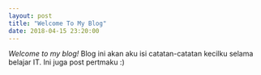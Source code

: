 ```yaml
---
layout: post
title: "Welcome To My Blog"
date: 2018-04-15 23:20:00
---
```

*Welcome to my blog!* Blog ini akan aku isi catatan-catatan kecilku selama belajar IT. Ini juga post pertmaku :)


